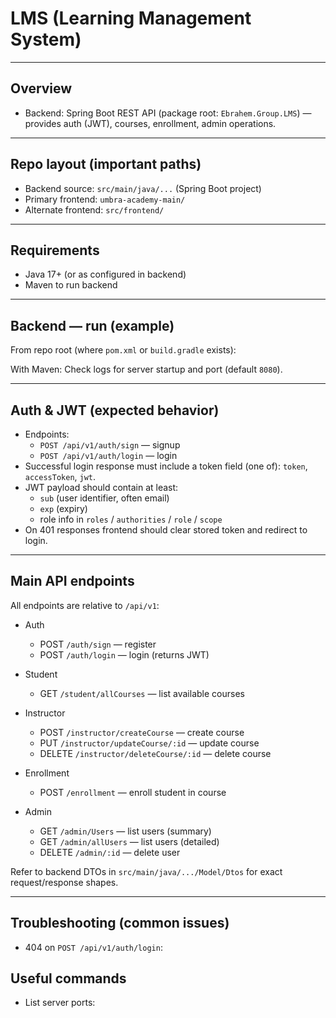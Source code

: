 # LMS (Learning Management System)


---  
## Overview
- Backend: Spring Boot REST API (package root: `Ebrahem.Group.LMS`) — provides auth (JWT), courses, enrollment, admin operations.



---

## Repo layout (important paths)
- Backend source: `src/main/java/...` (Spring Boot project)
- Primary frontend: `umbra-academy-main/`
- Alternate frontend: `src/frontend/`

---

## Requirements
- Java 17+ (or as configured in backend)
- Maven to run backend

---

## Backend — run (example)
From repo root (where `pom.xml` or `build.gradle` exists):

With Maven:
Check logs for server startup and port (default `8080`).

---

## Auth & JWT (expected behavior)
- Endpoints:
  - `POST /api/v1/auth/sign` — signup
  - `POST /api/v1/auth/login` — login
- Successful login response must include a token field (one of): `token`, `accessToken`, `jwt`.
- JWT payload should contain at least:
  - `sub` (user identifier, often email)
  - `exp` (expiry)
  - role info in `roles` / `authorities` / `role` / `scope`
- On 401 responses frontend should clear stored token and redirect to login.

---

## Main API endpoints 
All endpoints are relative to `/api/v1`:

- Auth
  - POST `/auth/sign` — register
  - POST `/auth/login` — login (returns JWT)

- Student
  - GET `/student/allCourses` — list available courses

- Instructor
  - POST `/instructor/createCourse` — create course
  - PUT `/instructor/updateCourse/:id` — update course
  - DELETE `/instructor/deleteCourse/:id` — delete course

- Enrollment
  - POST `/enrollment` — enroll student in course

- Admin
  - GET `/admin/Users` — list users (summary)
  - GET `/admin/allUsers` — list users (detailed)
  - DELETE `/admin/:id` — delete user

Refer to backend DTOs in `src/main/java/.../Model/Dtos` for exact request/response shapes.

---

## Troubleshooting (common issues)
- 404 on `POST /api/v1/auth/login`:


## Useful commands
- List server ports:
